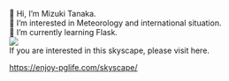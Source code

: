 <p>👋 Hi, I’m Mizuki Tanaka.<br>
👀 I’m interested in Meteorology and international situation.<br>
🌱 I’m currently learning Flask.<br>
<img src="http://118.27.13.183/LabWebsite/pic/GIF/skyscape.gif"><br>
If you are interested in this skyscape, please visit here. </p>
<a href="https://www.climateinfo.site/skyscape/">https://enjoy-pglife.com/skyscape/</a>


<!---
Anemoi7838/Anemoi7838 is a ✨ special ✨ repository because its `README.md` (this file) appears on your GitHub profile.
You can click the Preview link to take a look at your changes.
--->
